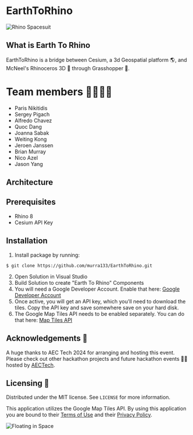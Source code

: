 # EarthToRhino

![Rhino Spacesuit](/Assets/Rhino%20Spacesuit_Short.gif)

## What is Earth To Rhino
EarthToRhino is a bridge between Cesium, a 3d Geospatial platform 🌎, and McNeel's Rhinoceros 3D 🦏 through Grasshopper 🦗.

# Team members 👨‍🚀👩‍🚀
- Paris Nikitidis
- Sergey Pigach
- Alfredo Chavez
- Quoc Dang
- Joanna Sabak
- Weiting Kong
- Jeroen Janssen
- Brian Murray
- Nico Azel
- Jason Yang

## Architecture


## Prerequisites
- Rhino 8
- Cesium API Key

## Installation

1. Install package by running:
```
$ git clone https://github.com/murra133/EarthToRhino.git
```
2. Open Solution in Visual Studio
3. Build Solution to create "Earth To Rhino" Components
4. You will need a Google Developer Account. Enable that here: [Google Developer Account](https://developers.google.com/maps)
5. Once active, you will get an API key, which you'll need to download the tiles. Copy the API key and save somewhere save on your hard disk.
6. The Google Map Tiles API needs to be enabled separately. You can do that here: [Map Tiles API](https://console.developers.google.com/apis/api/tile.googleapis.com/overview?project=945366370034)

## Acknowledgements 🙌

A huge thanks to AEC Tech 2024 for arranging and hosting this event.
Please check out other hackathon projects and future hackathon events 👩‍💻 hosted by [AECTech](https://www.aectech.us/).

## Licensing 🔑

Distributed under the MIT license. See `LICENSE` for more information.

This application utilizes the Google Map Tiles API. By using this application you are bound to their [Terms of Use](https://cloud.google.com/maps-platform/terms)
and their [Privacy Policy](https://policies.google.com/privacy).

![Floating in Space](/Assets/Floating_in_Space.gif)
